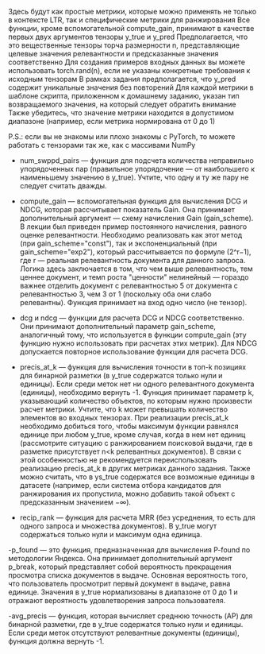 Здесь будут как простые метрики, которые можно применять не только в контексте LTR, так и специфические метрики для ранжирования
Все функции, кроме вспомогательной compute_gain, принимают в качестве первых двух аргументов тензоры y_true и y_pred
Предполагается, что это вещественные тензоры торча размерности n, представляющие целевые значения релевантности и предсказанные значения соответственно
Для создания примеров входных данных вы можете использовать torch.rand(n), если не указаны конкретные требования к исходным тензорам
В рамках задания предполагается, что y_pred содержит уникальные значения без повторений
 Для каждой метрики в шаблоне скрипта, приложенном к домашнему заданию, указан тип возвращаемого значения, на который следует обратить внимание
Также убедитесь, что значение метрики находится в допустимом диапазоне (например, если метрика нормирована от 0 до 1)


P.S.: если вы не знакомы или плохо знакомы с PyTorch, то можете работать с тензорами так же, как с массивами NumPy


- num_swppd_pairs — функция для подсчета количества неправильно упорядоченных пар (правильное упорядочение — от наибольшего к наименьшему значению в y_true). Учтите, что одну и ту же пару не следует считать дважды.


- compute_gain — вспомогательная функция для вычисления DCG и NDCG, которая рассчитывает показатель Gain. Она принимает дополнительный аргумент — схему начисления Gain (gain_scheme). В лекции был приведен пример постоянного начисления, равного оценке релевантности. Необходимо реализовать как этот метод (при gain_scheme="const"), так и экспоненциальный (при gain_scheme="exp2"), который рассчитывается по формуле (2^r−1), где r — реальная релевантность документа для данного запроса. Логика здесь заключается в том, что чем выше релевантность, тем ценнее документ, и темп роста "ценности" нелинейный — гораздо важнее отделить документ с релевантностью 5 от документа с релевантностью 3, чем 3 от 1 (поскольку оба они слабо релевантны). Функция принимает на вход одно число (не тензор).


- dcg и ndcg — функции для расчета DCG и NDCG соответственно. Они принимают дополнительный параметр gain_scheme, аналогичный тому, что используется в функции compute_gain (эту функцию нужно использовать при расчетах этих метрик). Для NDCG допускается повторное использование функции для расчета DCG.


- precis_at_k — функция для вычисления точности в топ-k позициях для бинарной разметки (в y_true содержатся только нули и единицы). Если среди меток нет ни одного релевантного документа (единицы), необходимо вернуть -1. Функция принимает параметр k, указывающий количество объектов, по которым нужно произвести расчет метрики. Учтите, что k может превышать количество элементов во входных тензорах. При реализации precis_at_k необходимо добиться того, чтобы максимум функции равнялся единице при любом y_true, кроме случая, когда в нем нет единиц (рассмотрите ситуацию с ранжированием поисковой выдачи, где в разметке присутствует n<k релевантных документов). В связи с этой особенностью не рекомендуется переиспользовать реализацию precis_at_k в других метриках данного задания. Также можно считать, что в ys_true содержатся все возможные единицы в датасете (например, если система отбора кандидатов для ранжирования их пропустила, можно добавить такой объект с предсказанным значением −∞).


- recip_rank — функция для расчета MRR (без усреднения, то есть для одного запроса и множества документов). В y_true могут содержаться только нули и максимум одна единица.


-p_found — это функция, предназначенная для вычисления P-found по методологии Яндекса. Она принимает дополнительный аргумент p_break, который представляет собой вероятность прекращения просмотра списка документов в выдаче. Основная вероятность того, что пользователь просмотрит первый документ в выдаче, равна единице. Значения в y_true нормализованы в диапазоне от 0 до 1 и отражают вероятность удовлетворения запроса пользователя.


-avg_precis — функция, которая вычисляет среднюю точность (AP) для бинарной разметки, где в y_true содержатся только нули и единицы. Если среди меток отсутствуют релевантные документы (единицы), функция должна вернуть -1.

